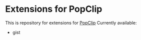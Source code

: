 Extensions for PopClip
====================

This is repository for extensions for [PopClip](http://pilotmoon.com/popclip)
Currently available:
- gist
